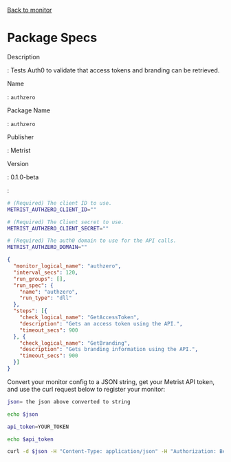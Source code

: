 [Back to monitor](authzero.md)

# Package Specs

Description

: Tests Auth0 to validate that access tokens and branding can be retrieved.

Name

: `authzero`

Package Name

: `authzero`

Publisher

: Metrist

Version

: 0.1.0-beta

: &nbsp;


<!--@include: /parts/_3.md-->


```sh
# (Required) The client ID to use.
METRIST_AUTHZERO_CLIENT_ID=""

# (Required) The Client secret to use.
METRIST_AUTHZERO_CLIENT_SECRET=""

# (Required) The auth0 domain to use for the API calls.
METRIST_AUTHZERO_DOMAIN=""
```

<!--@include: /parts/tips_env-vars.md -->


<!--@include: /parts/_4.md-->


```json
{
  "monitor_logical_name": "authzero",
  "interval_secs": 120,
  "run_groups": [],
  "run_spec": {
    "name": "authzero",
    "run_type": "dll"
  },
  "steps": [{
    "check_logical_name": "GetAccessToken",
    "description": "Gets an access token using the API.",
    "timeout_secs": 900
  }, {
    "check_logical_name": "GetBranding",
    "description": "Gets branding information using the API.",
    "timeout_secs": 900
  }]
}
```




Convert your monitor config to a JSON string, get your Metrist API token, and use the curl request below to register your monitor:

```sh
json= the json above converted to string

echo $json

api_token=YOUR_TOKEN

echo $api_token

curl -d $json -H "Content-Type: application/json" -H "Authorization: Bearer $api_token" 'https://app.metrist.io/api/v0/monitor-config'

```

<!--@include: /parts/tips_api.md-->


<!--@include: /parts/_5.md-->


<!--@include: /parts/result.md-->